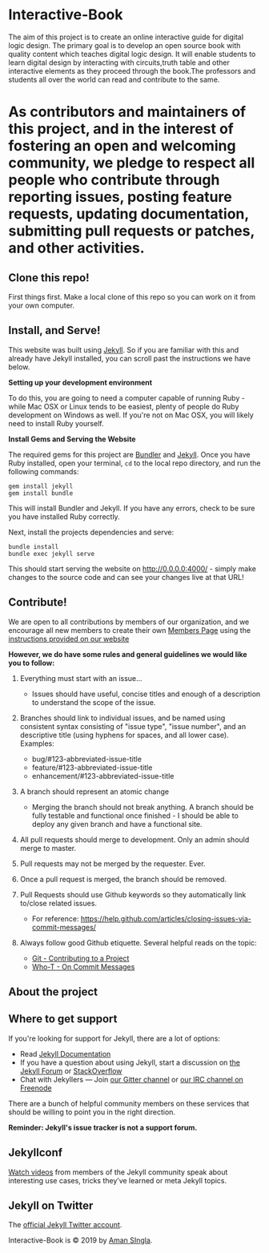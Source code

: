 
# Interactive-Book


The aim of this project is to create an online interactive guide for digital logic design. The primary goal is to develop an open source book with quality content which teaches digital logic design. It will enable students to learn digital design by interacting with circuits,truth table and other interactive elements as they proceed through the book.The professors and students all over the world can read and contribute to the same.


# As contributors and maintainers of this project, and in the interest of fostering an open and welcoming community, we pledge to respect all people who contribute through reporting issues, posting feature requests, updating documentation, submitting pull requests or patches, and other activities.



## Clone this repo!

First things first. Make a local clone of this repo so you can work on it from your own computer.

## Install, and Serve!

This website was built using [Jekyll](https://jekyllrb.com/). So if you are familiar with this and already have Jekyll installed, you can scroll past the instructions we have below.

**Setting up your development environment**

To do this, you are going to need a computer capable of running Ruby - while Mac OSX or Linux tends to be easiest, plenty of people do Ruby development on Windows as well. If you're not on Mac OSX, you will likely need to install Ruby yourself.

**Install Gems and Serving the Website**

The required gems for this project are [Bundler](http://bundler.io/) and [Jekyll](https://jekyllrb.com/). Once you have Ruby installed, open your terminal, `cd` to the local repo directory, and run the following commands:

```
gem install jekyll
gem install bundle
```

This will install Bundler and Jekyll. If you have any errors, check to be sure you have installed Ruby correctly.

Next, install the projects dependencies and serve:

```
bundle install
bundle exec jekyll serve
```

This should start serving the website on http://0.0.0.0:4000/ - simply make changes to the source code and can see your changes live at that URL!

## Contribute!

We are open to all contributions by members of our organization, and we encourage all new members to create their own [Members Page](http://www.codeandcoffeelb.org/members/) using the [instructions provided on our website](http://www.codeandcoffeelb.org/members/#member_howto)

**However, we do have some rules and general guidelines we would like you to follow:**

1. Everything must start with an issue...
	* Issues should have useful, concise titles and enough of a description to understand the scope of the issue.

2. Branches should link to individual issues, and be named using consistent syntax consisting of "issue type", "issue number", and an descriptive title (using hyphens for spaces, and all lower case). Examples:
	* bug/#123-abbreviated-issue-title
	* feature/#123-abbreviated-issue-title
	* enhancement/#123-abbreviated-issue-title

3. A branch should represent an atomic change
	* Merging the branch should not break anything. A branch should be fully testable and functional once finished - I should be able to deploy any given branch and have a functional site.

4. All pull requests should merge to development. Only an admin should merge to master.

5. Pull requests may not be merged by the requester. Ever.

6. Once a pull request is merged, the branch should be removed.

7. Pull Requests should use Github keywords so they automatically link to/close related issues.
	* For reference: https://help.github.com/articles/closing-issues-via-commit-messages/

8. Always follow good Github etiquette. Several helpful reads on the topic:
	* [Git - Contributing to a Project](http://git-scm.com/book/ch5-2.html)
	* [Who-T - On Commit Messages](http://who-t.blogspot.com/2009/12/on-commit-messages.html)
	
	
## About the project

## Where to get support

If you're looking for support for Jekyll, there are a lot of options:

* Read [Jekyll Documentation](https://jekyllrb.com/docs/)
* If you have a question about using Jekyll, start a discussion on [the Jekyll Forum](https://talk.jekyllrb.com/) or [StackOverflow](https://stackoverflow.com/questions/tagged/jekyll)
* Chat with Jekyllers &mdash; Join [our Gitter channel](https://gitter.im/jekyll/jekyll) or [our IRC channel on Freenode](irc:irc.freenode.net/jekyll)

There are a bunch of helpful community members on these services that should be willing to point you in the right direction.

**Reminder: Jekyll's issue tracker is not a support forum.**


## Jekyllconf

[Watch videos](/jekyllconf/) from members of the Jekyll community speak about interesting use cases, tricks they’ve learned or meta Jekyll topics.

## Jekyll on Twitter

The [official Jekyll Twitter account](https://twitter.com/jekyllrb).



Interactive-Book is &copy; 2019 by [Aman SIngla](http://github.com/amansingla97).


